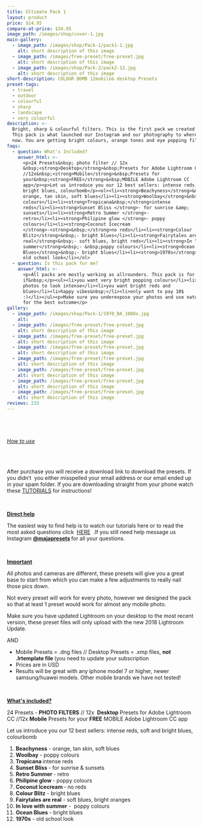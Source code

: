 ```yaml
---
title: Ultimate Pack 1
layout: product
price: $14.95
compare-at-price: $34.95
image_path: /images/shop/cover-1.jpg
main-gallery:
  - image_path: /images/shop/Pack-1/pack1-1.jpg
    alt: short description of this image
  - image_path: /images/free-preset/free-preset.jpg
    alt: short description of this image
  - image_path: /images/shop/Pack-2/pack2-12.jpg
    alt: short description of this image
short-description: COLOUR BOMB 12mobile& desktop Presets
preset-tags:
  - travel
  - outdoor
  - colourful
  - sharp
  - landscape
  - very colourful
description: >-
  Bright, sharp & colourful filters. This is the first pack we created in 2017.
  This pack is what launched our Instagram and our photography to where it is
  now. You are getting bright colours, orange tones and eye popping filters.
faqs:
  - question: What's Included?
    answer_html: >-
      <p>24 Presets&nbsp; photo filter // 12x
      &nbsp;<strong>Desktop</strong>&nbsp;Presets for Adobe Lightroom CC
      //12x&nbsp;<strong>Mobile</strong>&nbsp;Presets for
      your&nbsp;<strong>FREE</strong>&nbsp;MOBILE Adobe Lightroom CC
      app</p><p>Let us introduce you our 12 best sellers: intense reds, soft and
      bright blues, colourbomb</p><ol><li><strong>Beachyness</strong>&nbsp;-
      orange, tan skin, soft blues</li><li><strong>Woolbay</strong>&nbsp;- poppy
      colours</li><li><strong>Tropicana&nbsp;</strong>intense
      reds</li><li><strong>Sunset Bliss </strong>- for sunrise &amp;
      sunsets</li><li><strong>Retro Summer </strong>-
      retro</li><li><strong>Philipine glow </strong>- poppy
      colours</li><li><strong>Coconut Icecream
      </strong>-<strong>&nbsp;</strong>no reds</li><li><strong>Colour
      Blitz</strong>&nbsp;- bright blues</li><li><strong>Fairytales are
      real</strong>&nbsp;- soft blues, bright reds</li><li><strong>In love with
      summer</strong>&nbsp;- &nbsp;poppy colours</li><li><strong>Ocean
      Blues</strong>&nbsp;- bright blues</li><li><strong>1970s</strong>&nbsp;-
      old school look</li></ol>
  - question: Is this pack for me?
    answer_html: >-
      <p>All packs are mostly working as allrounders. This pack is for you
      if&nbsp;</p><ul><li>you want very bright popping colours</li><li>want your
      photos to look intense</li><li>you want bright reds and
      blues</li><li>happy vibes&nbsp;</li><li>only want to pay 10$
      :)</li></ul><p>Make sure you underexpose your photos and use natural light
      for the best outcome</p>
gallery:
  - image_path: /images/shop/Pack-1/1970_BA_1080x.jpg
    alt:
  - image_path: /images/free-preset/free-preset.jpg
    alt: short description of this image
  - image_path: /images/free-preset/free-preset.jpg
    alt: short description of this image
  - image_path: /images/free-preset/free-preset.jpg
    alt: short description of this image
  - image_path: /images/free-preset/free-preset.jpg
    alt: short description of this image
  - image_path: /images/free-preset/free-preset.jpg
    alt: short description of this image
  - image_path: /images/free-preset/free-preset.jpg
    alt: short description of this image
  - image_path: /images/free-preset/free-preset.jpg
    alt: short description of this image
reviews: 233
---
```


###### &nbsp;

###### <u>How to use</u>

<div>&nbsp;</div>

<div><p>After purchase you will receive a download link to download the presets. If you didn&rsquo;t &nbsp;you either misspelled your email address or our email ended up in your spam folder. If you are downloading straight from your phone watch these&nbsp;<a href="https://www.instagram.com/majapresets/channel/">TUTORIALS</a>&nbsp;for instructions!</p><p>&nbsp;</p><p><u><strong>Direct help</strong></u></p><p>The easiest way to find help is to watch our tutorials here or to read the most asked questions click &nbsp;<a href="https://shopmariefeandjakesnow.com/pages/help-q-a">HERE</a>&nbsp; .If you still need help message us Instagram&nbsp;<strong><a href="https://www.instagram.com/majapresets/">@majapresets</a>&nbsp;</strong>for all your questions.<strong>&nbsp;&nbsp;</strong></p><div>&nbsp;</div><p><u><strong>Important</strong></u>&nbsp;</p><p>All photos and cameras are different, these presets will give you a great base to start from which you can make a few adjustments to really nail those pics down.&nbsp;</p><p>Not every preset will work for every photo, however we designed the pack so that at least 1 preset would work for almost any mobile photo.</p><p>Make sure you have updated Lightroom on your desktop to the most recent version, these preset files will only upload with the new 2018 Lightroom Update.</p><p>AND</p><ul><li>Mobile Presets = .dng files // Desktop Presets = .xmp files,&nbsp;<strong>not .lrtemplate file&nbsp;</strong>(you need to update your subscription</li><li>Prices are in USD</li><li>Results will be great with any iphone model 7 or higher, newer samsung/huawei models. Other mobile brands we have not tested!</li></ul><p>&nbsp;</p><p><u><strong>What's included?</strong></u></p><p>24 Presets -&nbsp;<strong>PHOTO FILTERS</strong>&nbsp;// 12x &nbsp;<strong>Desktop</strong>&nbsp;Presets for Adobe Lightroom CC //12x&nbsp;<strong>Mobile</strong>&nbsp;Presets for your&nbsp;<strong>FREE</strong>&nbsp;MOBILE Adobe Lightroom CC app</p><p>Let us introduce you our 12 best sellers: intense reds, soft and bright blues, colourbomb</p><ol><li><strong>Beachyness</strong>&nbsp;- orange, tan skin, soft blues</li><li><strong>Woolbay</strong>&nbsp;- poppy colours</li><li><strong>Tropicana&nbsp;</strong>intense reds</li><li><strong>Sunset Bliss </strong>- for sunrise &amp; sunsets</li><li><strong>Retro Summer </strong>- retro</li><li><strong>Philipine glow </strong>- poppy colours</li><li><strong>Coconut Icecream </strong>-<strong>&nbsp;</strong>no reds</li><li><strong>Colour Blitz</strong>&nbsp;- bright blues</li><li><strong>Fairytales are real</strong>&nbsp;- soft blues, bright oranges</li><li><strong>In love with summer</strong>&nbsp;- &nbsp;poppy colours</li><li><strong>Ocean Blues</strong>&nbsp;- bright blues</li><li><strong>1970s</strong>&nbsp;- old school look</li></ol><h6>&nbsp;</h6></div>